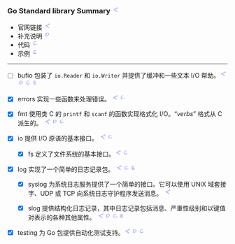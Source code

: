 ### Go Standard library Summary      <a href="https://pkg.go.dev/std"><img src="./_rsc/link-src.drawio.png"/></a>

- 官网链接 <img src="./_rsc/link-src.drawio.png"/> 
- 补充说明  <img  src="./_rsc/link-others.drawio.png"/>
- 代码  <img src="./_rsc/link-code.drawio.png"/>
- 示例  <img src="./_rsc/link-exam.drawio.png"/>

---

- [ ] bufio 包装了 `io.Reader` 和 `io.Writer` 并提供了缓冲和一些文本 I/O 帮助。<a href="https://pkg.go.dev/bufio"><img src="./_rsc/link-src.drawio.png" 
  id="other"/></a><a href="#"  ><img  src="./_rsc/link-others.drawio.png" 
  id="code"/></a><a href="#"   ><img src="./_rsc/link-code.drawio.png" 
  id="exam"/></a><a href="#"   ><img src="./_rsc/link-exam.drawio.png"
  /></a>

- [x] errors 实现一些函数来处理错误。       <a href="https://pkg.go.dev/errors"><img src="./_rsc/link-src.drawio.png" 
  id="code"/></a><a href="./errors/code/errors_test.go"   ><img src="./_rsc/link-code.drawio.png" 
  /></a>


- [x] fmt 使用类 C 的 `printf` 和 `scanf` 的函数实现格式化 I/O。“*verbs*” 格式从 C 派生的。       <a href="https://pkg.go.dev/"><img src="./_rsc/link-src.drawio.png" 
  id="other"/></a><a href="./fmt/fmt.md"  ><img  src="./_rsc/link-others.drawio.png" 
  id="code"/></a><a href="./fmt/code/fmt_test.go"><img src="./_rsc/link-code.drawio.png" 
  /></a>


- [x] io 提供 I/O 原语的基本接口。       <a href="https://pkg.go.dev/io"><img src="./_rsc/link-src.drawio.png" 
  id="code"/></a><a href="./io/code/io_test.go"   ><img src="./_rsc/link-code.drawio.png" 
  /></a>

  - [x] fs 定义了文件系统的基本接口。<a href="https://pkg.go.dev/io/fs"><img src="./_rsc/link-src.drawio.png" 
  id="code"/></a><a href="./io/code/fs_test.go"   ><img src="./_rsc/link-code.drawio.png" 
  /></a>

- [x] log 实现了一个简单的日志记录包。       <a href="https://pkg.go.dev/log"><img src="./_rsc/link-src.drawio.png" 
  id="code"/></a><a href="./log/code/log_test.go"   ><img src="./_rsc/link-code.drawio.png" 
  id="exam"/></a><a href="./log/log.md#exam.md"   ><img src="./_rsc/link-exam.drawio.png"
  /></a>

  - [x] syslog 为系统日志服务提供了一个简单的接口。它可以使用 UNIX 域套接字、UDP 或 TCP 向系统日志守护程序发送消息。       <a href="https://pkg.go.dev/log/syslog"><img src="./_rsc/link-src.drawio.png" /></a>

  - [x] slog 提供结构化日志记录，其中日志记录包括消息、严重性级别和以键值对表示的各种其他属性。       <a href="https://pkg.go.dev/log/slog"><img src="./_rsc/link-src.drawio.png" 
  id="other"/></a><a href="./log/slog.md"  ><img  src="./_rsc/link-others.drawio.png" 
  id="code"/></a><a href="./log/code/slog_test.go"   ><img src="./_rsc/link-code.drawio.png" 
  id="exam"/></a><a href="./log/slog.md#exam"   ><img src="./_rsc/link-exam.drawio.png"
  /></a>



- [x] testing 为 Go 包提供自动化测试支持。<a href="https://pkg.go.dev/testing"><img src="./_rsc/link-src.drawio.png" 
  id="other"/></a><a href="./testing/testing.md"  ><img  src="./_rsc/link-others.drawio.png" 
  id="code"/></a><a href="./testing/code/testing_test.go"   ><img src="./_rsc/link-code.drawio.png" 
  /></a>




<!-- 

- [ ]         <a href="https://pkg.go.dev/#"><img src="./_rsc/link-src.drawio.png" 
  id="other"/></a><a href="#"  ><img  src="./_rsc/link-others.drawio.png" 
  id="code"/></a><a href="#"   ><img src="./_rsc/link-code.drawio.png" 
  id="exam"/></a><a href="#exam"   ><img src="./_rsc/link-exam.drawio.png"
  /></a>

-->

